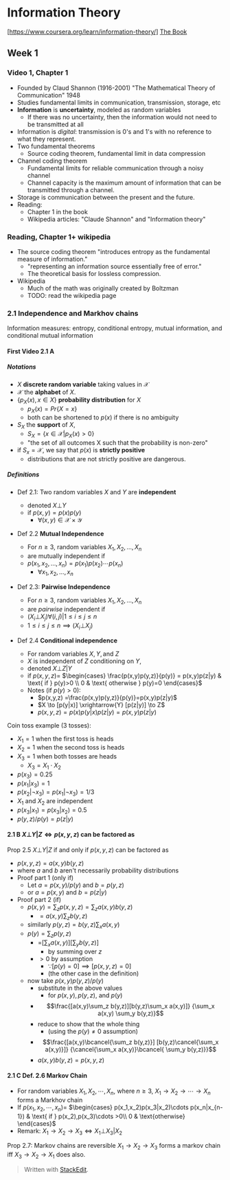
# Information Theory
[https://www.coursera.org/learn/information-theory/]
[The Book](http://iest2.ie.cuhk.edu.hk/~whyeung/post/draft2.pdf)
## Week 1
### Video 1, Chapter 1
* Founded by Claud Shannon (1916-2001) "The Mathematical Theory of Communication" 1948
* Studies fundamental limits in communication, transmission, storage, etc
* **Information** is **uncertainty**, modeled as random variables
	* If there was no uncertainty, then the information would not need to be transmitted at all
* Information is *digital*: transmission is 0's and 1's with no reference to what they represent.
* Two fundamental theorems
	* Source coding theorem, fundamental limit in data compression
* Channel coding theorem
	* Fundamental limits for reliable communication through a noisy channel
	* Channel capacity is the maximum amount of information that can be transmitted through a channel.
* Storage is communication between the present and the future.
* Reading: 
	* Chapter 1 in the book
	* Wikipedia articles: "Claude Shannon" and "Information theory"

### Reading, Chapter 1+ wikipedia
* The source coding theorem "introduces entropy as the fundamental measure of information." 
	* "representing an information source essentially free of error."
	* The theoretical basis for lossless compression.
* Wikipedia
	* Much of the math was originally created by Boltzman
	* TODO: read the wikipedia page

###  2.1 Independence and Markhov chains
Information measures: entropy, conditional entropy, mutual information, and conditional mutual information
#### First Video 2.1 A 
##### Notations
* $X$ **discrete random variable** taking values in $\mathcal X$
* $\mathcal X$ the **alphabet** of $X$.
* $\{p_X(x), x\in X\}$ **probability distribution** for $X$
	* $p_X(x)=Pr\{ X=x\}$
	* both can be shortened to $p(x)$ if there is no ambiguity
* $S_X$ the **support** of $X$,
	* $S_X=\{x\in\mathcal X | p_X (x) >0\}$
	* "the set of all outcomes X such that the probability is non-zero"
* if $S_x = \mathcal X$, we say that $p(x)$ is **strictly positive**
	* distributions that are not strictly positive are dangerous.
##### Definitions
* Def 2.1: Two random variables $X$ and $Y$ are **independent**
	* denoted $X\bot Y$
	* if $p(x,y)=p(x)p(y)$
		* $\forall(x,y)\in \mathcal X \times \mathcal Y$
* Def 2.2 **Mutual Independence**
	* For $n\ge 3$, random variables $X_1, X_2, \dots, X_n$
	* are mutually independent if
	* $p(x_1,x_2,\dots,x_n) = p(x_1)p(x_2)\cdots p(x_n)$
		* $\forall x_1,x_2,\dots ,x_n$
		
* Def 2.3: **Pairwise Independence**
	* For $n\ge3$, random variables $X_1,  X_2, \dots  , X_n$
	*  are *pairwise* independent if 
	* $(X_i \bot X_j)  \forall(i,j)| 1\le i\le j\le n$
	* $1 \le i \le j \le n \implies (X_i \bot X_j)$
* Def 2.4 **Conditional independence**
	*  For random variables $X, Y,\text{and } Z$
	* $X$ is independent of $Z$ conditioning on $Y$,
	* denoted $X \bot Z|Y$ 
	* if $p(x,y,z)=$
	 $\begin{cases}
			\frac{p(x,y)p(y,z)}{p(y)} = p(x,y)p(z|y) & \text{ if } p(y)>0  \\
			0 & \text{ otherwise } p(y)=0
		\end{cases}$
	* Notes (if $p(y)>0$): 
		* $p(x,y,z) =\frac{p(x,y)p(y,z)}{p(y)}=p(x,y)p(z|y)$
		 * $X \to [p(y|x)] \xrightarrow{Y} [p(z|y)] \to Z$
		 * $p(x,y,z)=p(x)p(y|x)p(z|y)=p(x,y)p(z|y)$

Coin toss example (3 tosses):
* $X_1=1$ when the first toss is heads
* $X_2=1$ when the second toss is heads
* $X_3=1$ when both tosses are heads
	* $X_3=X_1 \cdot X_2$
* $p(x_3)=0.25$
* $p(x_1|x_3)=1$
* $p(x_2|\neg x_3)=p(x_1|\neg x_3)=1/3$
* $X_1 \text{ and } X_2$ are independent
* $p(x_3|x_1)=p(x_3|x_2)=0.5$
* $p(y,z)/p(y)=p(z|y)$

#### 2.1 B $X\bot Y|Z \iff p(x,y,z)$ can be factored as
Prop 2.5 $X\bot Y|Z$ if and only if $p(x,y,z)$ can be factored as
* $p(x,y,z)=a(x,y)b(y,z)$
* where $a$ and $b$ aren't necessarily probability distributions
* Proof part 1 (only if)
	* Let $a=p(x,y)/p(y)$ and $b=p(y,z)$
	* or $a=p(x,y)$ and $b=p(z|y)$
* Proof part 2 (if)
	* $p(x,y)=\sum_z p(x,y,z)=\sum_z a(x,y)b(y,z)$
		* $=a(x,y)\sum_z b(y,z)$
	* similarly $p(y,z)=b(y,z)\sum_x a(x,y)$
	* $p(y) = \sum_z p(y,z)$
		* =$\big[\sum_x a(x,y)\big]\big[\sum_y b(y,z)\big]$
			* by summing over $z$
		* $>0$ by assumption 
			* $\because [p(y)=0]\implies [p(x,y,z)=0]$
			* (the other case in the definition)
	* now take $p(x,y)p(y,z)/p(y)$ 
		* substitute in the above values
			* for $p(x,y), p(y,z),$ and $p(y)$
		* $$\frac{[a(x,y)\sum_z b(y,z)][b(y,z)\sum_x a(x,y)]}
				{\sum_x a(x,y) \sum_y b(y,z)}$$
		* reduce to show that the whole thing
			* (using the $p(y)\ne0$ assumption)
		* $$\frac{[a(x,y)\bcancel{\sum_z b(y,z)}]
				[b(y,z)\cancel{\sum_x a(x,y)}]}
				{\cancel{\sum_x a(x,y)}\bcancel{ \sum_y b(y,z)}}$$
		* $a(x,y)b(y,z)=p(x,y,z)$
#### 2.1 C Def. 2.6 Markov Chain
* For random variables $X_1, X_2, \cdots, X_n,$ where $n\ge3$, $X_1\to X_2\to \cdots\to X_n$ forms a Markhov chain
* If $p(x_1,x_2,\cdots , x_n)=$
 $\begin{cases}
	p(x_1,x_2)p(x_3|x_2)\cdots p(x_n|x_{n-1}) & \text{ if } p(x_2),p(x_3)\cdots >0\\
	0 & \text{otherwise}
\end{cases}$	
* Remark: $X_1\to X_2\to X_3 \iff X_1 \bot X_3|X_2$

Prop 2.7: Markov chains are reversible
$X_1\to X_2\to X_3$ forms a markov chain iff $X_3\to X_2\to X_1$ does also.





> Written with [StackEdit](https://stackedit.io/).
<!--stackedit_data:
eyJoaXN0b3J5IjpbODA4NjkzMzk2XX0=
-->